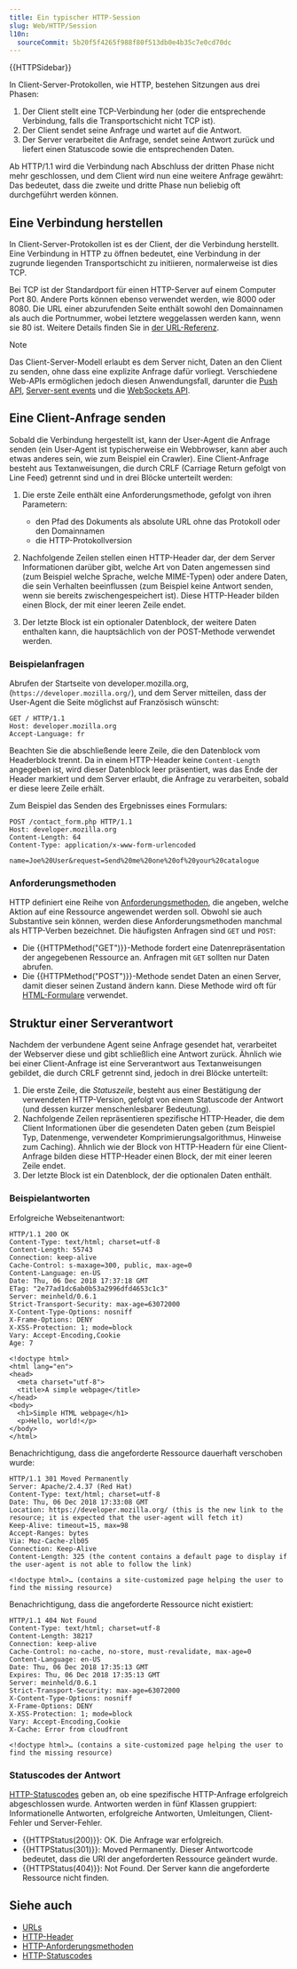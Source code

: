 ```yaml
---
title: Ein typischer HTTP-Session
slug: Web/HTTP/Session
l10n:
  sourceCommit: 5b20f5f4265f988f80f513db0e4b35c7e0cd70dc
---
```


{{HTTPSidebar}}

In Client-Server-Protokollen, wie HTTP, bestehen Sitzungen aus drei Phasen:

1. Der Client stellt eine TCP-Verbindung her (oder die entsprechende Verbindung, falls die Transportschicht nicht TCP ist).
2. Der Client sendet seine Anfrage und wartet auf die Antwort.
3. Der Server verarbeitet die Anfrage, sendet seine Antwort zurück und liefert einen Statuscode sowie die entsprechenden Daten.

Ab HTTP/1.1 wird die Verbindung nach Abschluss der dritten Phase nicht mehr geschlossen, und dem Client wird nun eine weitere Anfrage gewährt: Das bedeutet, dass die zweite und dritte Phase nun beliebig oft durchgeführt werden können.

## Eine Verbindung herstellen

In Client-Server-Protokollen ist es der Client, der die Verbindung herstellt. Eine Verbindung in HTTP zu öffnen bedeutet, eine Verbindung in der zugrunde liegenden Transportschicht zu initiieren, normalerweise ist dies TCP.

Bei TCP ist der Standardport für einen HTTP-Server auf einem Computer Port 80. Andere Ports können ebenso verwendet werden, wie 8000 oder 8080. Die URL einer abzurufenden Seite enthält sowohl den Domainnamen als auch die Portnummer, wobei letztere weggelassen werden kann, wenn sie 80 ist. Weitere Details finden Sie in [der URL-Referenz](/de/docs/Web/URI).

> [!NOTE]
> Das Client-Server-Modell erlaubt es dem Server nicht, Daten an den Client zu senden, ohne dass eine explizite Anfrage dafür vorliegt. Verschiedene Web-APIs ermöglichen jedoch diesen Anwendungsfall, darunter die [Push API](/de/docs/Web/API/Push_API), [Server-sent events](/de/docs/Web/API/Server-sent_events) und die [WebSockets API](/de/docs/Web/API/WebSockets_API).

## Eine Client-Anfrage senden

Sobald die Verbindung hergestellt ist, kann der User-Agent die Anfrage senden (ein User-Agent ist typischerweise ein Webbrowser, kann aber auch etwas anderes sein, wie zum Beispiel ein Crawler). Eine Client-Anfrage besteht aus Textanweisungen, die durch CRLF (Carriage Return gefolgt von Line Feed) getrennt sind und in drei Blöcke unterteilt werden:

1. Die erste Zeile enthält eine Anforderungsmethode, gefolgt von ihren Parametern:

   - den Pfad des Dokuments als absolute URL ohne das Protokoll oder den Domainnamen
   - die HTTP-Protokollversion

2. Nachfolgende Zeilen stellen einen HTTP-Header dar, der dem Server Informationen darüber gibt, welche Art von Daten angemessen sind (zum Beispiel welche Sprache, welche MIME-Typen) oder andere Daten, die sein Verhalten beeinflussen (zum Beispiel keine Antwort senden, wenn sie bereits zwischengespeichert ist). Diese HTTP-Header bilden einen Block, der mit einer leeren Zeile endet.
3. Der letzte Block ist ein optionaler Datenblock, der weitere Daten enthalten kann, die hauptsächlich von der POST-Methode verwendet werden.

### Beispielanfragen

Abrufen der Startseite von developer.mozilla.org, (`https://developer.mozilla.org/`), und dem Server mitteilen, dass der User-Agent die Seite möglichst auf Französisch wünscht:

```http
GET / HTTP/1.1
Host: developer.mozilla.org
Accept-Language: fr
```

Beachten Sie die abschließende leere Zeile, die den Datenblock vom Headerblock trennt. Da in einem HTTP-Header keine `Content-Length` angegeben ist, wird dieser Datenblock leer präsentiert, was das Ende der Header markiert und dem Server erlaubt, die Anfrage zu verarbeiten, sobald er diese leere Zeile erhält.

Zum Beispiel das Senden des Ergebnisses eines Formulars:

```http
POST /contact_form.php HTTP/1.1
Host: developer.mozilla.org
Content-Length: 64
Content-Type: application/x-www-form-urlencoded

name=Joe%20User&request=Send%20me%20one%20of%20your%20catalogue
```

### Anforderungsmethoden

HTTP definiert eine Reihe von [Anforderungsmethoden](/de/docs/Web/HTTP/Methods), die angeben, welche Aktion auf eine Ressource angewendet werden soll. Obwohl sie auch Substantive sein können, werden diese Anforderungsmethoden manchmal als HTTP-Verben bezeichnet. Die häufigsten Anfragen sind `GET` und `POST`:

- Die {{HTTPMethod("GET")}}-Methode fordert eine Datenrepräsentation der angegebenen Ressource an. Anfragen mit `GET` sollten nur Daten abrufen.
- Die {{HTTPMethod("POST")}}-Methode sendet Daten an einen Server, damit dieser seinen Zustand ändern kann. Diese Methode wird oft für [HTML-Formulare](/de/docs/Learn_web_development/Extensions/Forms) verwendet.

## Struktur einer Serverantwort

Nachdem der verbundene Agent seine Anfrage gesendet hat, verarbeitet der Webserver diese und gibt schließlich eine Antwort zurück. Ähnlich wie bei einer Client-Anfrage ist eine Serverantwort aus Textanweisungen gebildet, die durch CRLF getrennt sind, jedoch in drei Blöcke unterteilt:

1. Die erste Zeile, die _Statuszeile_, besteht aus einer Bestätigung der verwendeten HTTP-Version, gefolgt von einem Statuscode der Antwort (und dessen kurzer menschenlesbarer Bedeutung).
2. Nachfolgende Zeilen repräsentieren spezifische HTTP-Header, die dem Client Informationen über die gesendeten Daten geben (zum Beispiel Typ, Datenmenge, verwendeter Komprimierungsalgorithmus, Hinweise zum Caching). Ähnlich wie der Block von HTTP-Headern für eine Client-Anfrage bilden diese HTTP-Header einen Block, der mit einer leeren Zeile endet.
3. Der letzte Block ist ein Datenblock, der die optionalen Daten enthält.

### Beispielantworten

Erfolgreiche Webseitenantwort:

```http
HTTP/1.1 200 OK
Content-Type: text/html; charset=utf-8
Content-Length: 55743
Connection: keep-alive
Cache-Control: s-maxage=300, public, max-age=0
Content-Language: en-US
Date: Thu, 06 Dec 2018 17:37:18 GMT
ETag: "2e77ad1dc6ab0b53a2996dfd4653c1c3"
Server: meinheld/0.6.1
Strict-Transport-Security: max-age=63072000
X-Content-Type-Options: nosniff
X-Frame-Options: DENY
X-XSS-Protection: 1; mode=block
Vary: Accept-Encoding,Cookie
Age: 7

<!doctype html>
<html lang="en">
<head>
  <meta charset="utf-8">
  <title>A simple webpage</title>
</head>
<body>
  <h1>Simple HTML webpage</h1>
  <p>Hello, world!</p>
</body>
</html>
```

Benachrichtigung, dass die angeforderte Ressource dauerhaft verschoben wurde:

```http
HTTP/1.1 301 Moved Permanently
Server: Apache/2.4.37 (Red Hat)
Content-Type: text/html; charset=utf-8
Date: Thu, 06 Dec 2018 17:33:08 GMT
Location: https://developer.mozilla.org/ (this is the new link to the resource; it is expected that the user-agent will fetch it)
Keep-Alive: timeout=15, max=98
Accept-Ranges: bytes
Via: Moz-Cache-zlb05
Connection: Keep-Alive
Content-Length: 325 (the content contains a default page to display if the user-agent is not able to follow the link)

<!doctype html>… (contains a site-customized page helping the user to find the missing resource)
```

Benachrichtigung, dass die angeforderte Ressource nicht existiert:

```http
HTTP/1.1 404 Not Found
Content-Type: text/html; charset=utf-8
Content-Length: 38217
Connection: keep-alive
Cache-Control: no-cache, no-store, must-revalidate, max-age=0
Content-Language: en-US
Date: Thu, 06 Dec 2018 17:35:13 GMT
Expires: Thu, 06 Dec 2018 17:35:13 GMT
Server: meinheld/0.6.1
Strict-Transport-Security: max-age=63072000
X-Content-Type-Options: nosniff
X-Frame-Options: DENY
X-XSS-Protection: 1; mode=block
Vary: Accept-Encoding,Cookie
X-Cache: Error from cloudfront

<!doctype html>… (contains a site-customized page helping the user to find the missing resource)
```

### Statuscodes der Antwort

[HTTP-Statuscodes](/de/docs/Web/HTTP/Status) geben an, ob eine spezifische HTTP-Anfrage erfolgreich abgeschlossen wurde. Antworten werden in fünf Klassen gruppiert: Informationelle Antworten, erfolgreiche Antworten, Umleitungen, Client-Fehler und Server-Fehler.

- {{HTTPStatus(200)}}: OK. Die Anfrage war erfolgreich.
- {{HTTPStatus(301)}}: Moved Permanently. Dieser Antwortcode bedeutet, dass die URI der angeforderten Ressource geändert wurde.
- {{HTTPStatus(404)}}: Not Found. Der Server kann die angeforderte Ressource nicht finden.

## Siehe auch

- [URLs](/de/docs/Web/URI)
- [HTTP-Header](/de/docs/Web/HTTP/Headers)
- [HTTP-Anforderungsmethoden](/de/docs/Web/HTTP/Methods)
- [HTTP-Statuscodes](/de/docs/Web/HTTP/Status)
